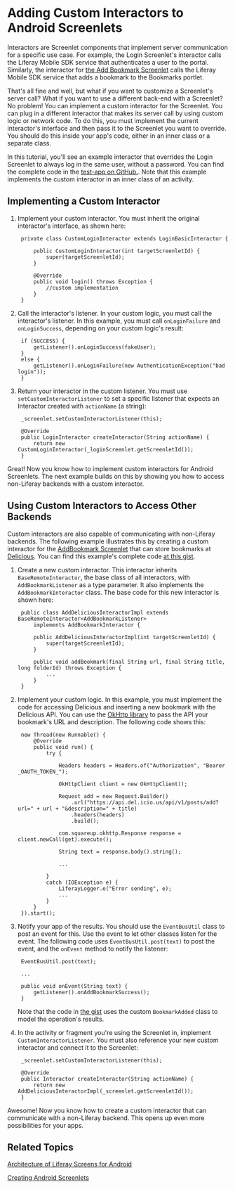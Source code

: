 # Adding Custom Interactors to Android Screenlets [](id=adding-custom-interactors-to-android-screenlets)

Interactors are Screenlet components that implement server communication for a 
specific use case. For example, the Login Screenlet's interactor calls the 
Liferay Mobile SDK service that authenticates a user to the portal. Similarly, 
the interactor for 
[the Add Bookmark Screenlet](/develop/tutorials/-/knowledge_base/7-0/creating-android-screenlets) 
calls the Liferay Mobile SDK service that adds a bookmark to the Bookmarks 
portlet. 

That's all fine and well, but what if you want to customize a Screenlet's server 
call? What if you want to use a different back-end with a Screenlet? No problem! 
You can implement a custom interactor for the Screenlet. You can plug in a 
different interactor that makes its server call by using custom logic or network 
code. To do this, you must implement the current interactor's interface and then 
pass it to the Screenlet you want to override. You should do this inside your 
app's code, either in an inner class or a separate class. 

In this tutorial, you'll see an example interactor that overrides the Login 
Screenlet to always log in the same user, without a password. You can find the 
complete code in the 
[test-app on GitHub.](https://github.com/liferay/liferay-screens/blob/master/android/samples/test-app/src/main/java/com/liferay/mobile/screens/testapp/CustomInteractorActivity.java).
Note that this example implements the custom interactor in an inner class of an 
activity. 

## Implementing a Custom Interactor [](id=implementing-a-custom-interactor)

1. Implement your custom interactor. You must inherit the original interactor's 
   interface, as shown here: 

        private class CustomLoginInteractor extends LoginBasicInteractor {

            public CustomLoginInteractor(int targetScreenletId) {
                super(targetScreenletId);
            }

            @Override
            public void login() throws Exception {
                //custom implementation
            }
        }

2. Call the interactor's listener. In your custom logic, you must call the 
   interactor's listener. In this example, you must call `onLoginFailure` and 
   `onLoginSuccess`, depending on your custom logic's result: 

        if (SUCCESS) {
            getListener().onLoginSuccess(fakeUser);
        }
        else {
            getListener().onLoginFailure(new AuthenticationException("bad login"));
        }

3. Return your interactor in the custom listener. You must use 
   `setCustomInteractorListener` to set a specific listener that expects an 
   Interactor created with `actionName` (a string): 

        _screenlet.setCustomInteractorListener(this);

        @Override
        public LoginInteractor createInteractor(String actionName) {
            return new CustomLoginInteractor(_loginScreenlet.getScreenletId());
        }

Great! Now you know how to implement custom interactors for Android Screenlets. 
The next example builds on this by showing you how to access non-Liferay 
backends with a custom interactor.

## Using Custom Interactors to Access Other Backends [](id=using-custom-interactors-to-access-other-backends)

Custom interactors are also capable of communicating with non-Liferay backends. 
The following example illustrates this by creating a custom interactor for the 
[AddBookmark Screenlet](/develop/tutorials/-/knowledge_base/7-0/creating-android-screenlets) 
that can store bookmarks at 
[Delicious](https://delicious.com). 
You can find this example's complete code 
[at this gist](https://gist.github.com/nhpatt/7cbeb0df6f39ec8a9176). 

1. Create a new custom interactor. This interactor inherits 
   `BaseRemoteInteractor`, the base class of all interactors, with 
   `AddBookmarkListener` as a type parameter. It also implements the 
   `AddBookmarkInteractor` class. The base code for this new interactor is 
   shown here: 

        public class AddDeliciousInteractorImpl extends BaseRemoteInteractor<AddBookmarkListener>
            implements AddBookmarkInteractor {

            public AddDeliciousInteractorImpl(int targetScreenletId) {
                super(targetScreenletId);
            }

            public void addBookmark(final String url, final String title, long folderId) throws Exception {
                ...
            }
        }

2. Implement your custom logic. In this example, you must implement the code for 
   accessing Delicious and inserting a new bookmark with the Delicious API. You 
   can use the 
   [OkHttp library](http://square.github.io/okhttp/) 
   to pass the API your bookmark's URL and description. The following code shows 
   this: 
	
        new Thread(new Runnable() {
            @Override
            public void run() {
                try {

                    Headers headers = Headers.of("Authorization", "Bearer _OAUTH_TOKEN_");

                    OkHttpClient client = new OkHttpClient();

                    Request add = new Request.Builder()
                        .url("https://api.del.icio.us/api/v1/posts/add?url=" + url + "&description=" + title)
                        .headers(headers)
                        .build();

                    com.squareup.okhttp.Response response = client.newCall(get).execute();

                    String text = response.body().string();

                    ...

                }
                catch (IOException e) {
                    LiferayLogger.e("Error sending", e);
                    ...
                }
            }
        }).start();

3. Notify your app of the results. You should use the `EventBusUtil` class to 
   post an event for this. Use the event to let other classes listen for the 
   event. The following code uses `EventBusUtil.post(text)` to post the event, 
   and the `onEvent` method to notify the listener:

        EventBusUtil.post(text);

        ...

        public void onEvent(String text) {
            getListener().onAddBookmarkSuccess();
        }

    Note that the code in 
    [the gist](https://gist.github.com/nhpatt/7cbeb0df6f39ec8a9176) 
    uses the custom `BookmarkAdded` class to model the operation's results. 

4. In the activity or fragment you're using the Screenlet in, implement 
   `CustomInteractorListener`. You must also reference your new custom 
   interactor and connect it to the Screenlet: 

        _screenlet.setCustomInteractorListener(this);

        @Override
        public Interactor createInteractor(String actionName) {
            return new AddDeliciousInteractorImpl(_screenlet.getScreenletId());
        }

Awesome! Now you know how to create a custom interactor that can communicate 
with a non-Liferay backend. This opens up even more possibilities for your apps. 

## Related Topics [](id=related-topics)

[Architecture of Liferay Screens for Android](/develop/tutorials/-/knowledge_base/7-0/architecture-of-liferay-screens-for-android)

[Creating Android Screenlets](/develop/tutorials/-/knowledge_base/7-0/creating-android-screenlets)

